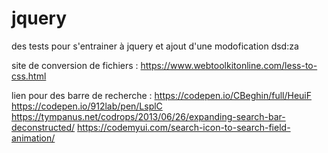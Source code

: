 # jquery
des tests pour s'entrainer à jquery 
et ajout d'une modofication
dsd:za


site de conversion de fichiers : 
        https://www.webtoolkitonline.com/less-to-css.html


lien pour des barre de recherche : 
https://codepen.io/CBeghin/full/HeuiF
https://codepen.io/912lab/pen/LsplC
https://tympanus.net/codrops/2013/06/26/expanding-search-bar-deconstructed/
https://codemyui.com/search-icon-to-search-field-animation/